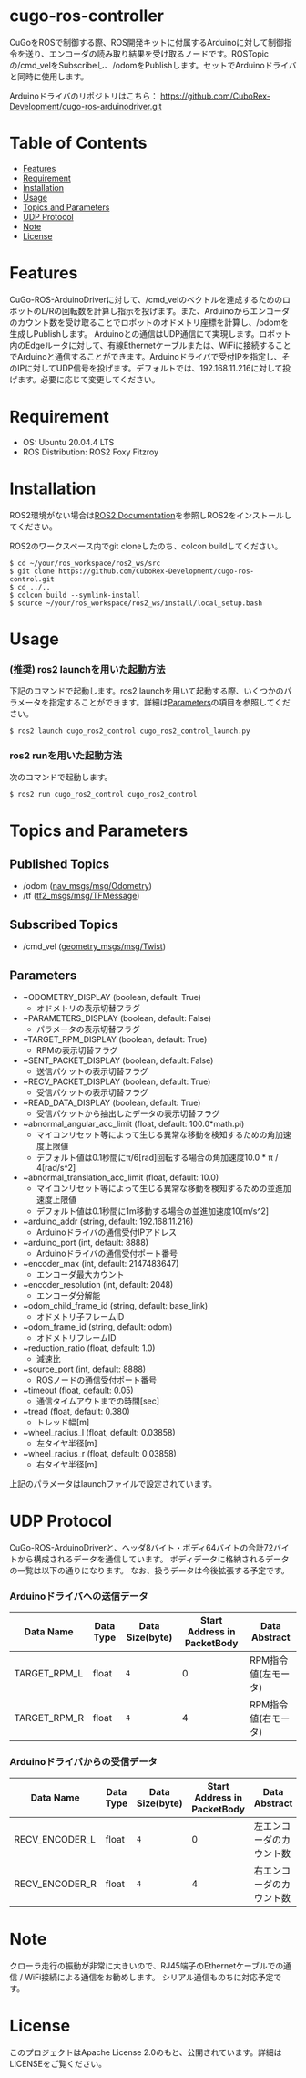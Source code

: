 # cugo-ros-controller

CuGoをROSで制御する際、ROS開発キットに付属するArduinoに対して制御指令を送り、エンコーダの読み取り結果を受け取るノードです。ROSTopicの/cmd_velをSubscribeし、/odomをPublishします。セットでArduinoドライバと同時に使用します。

Arduinoドライバのリポジトリはこちら： https://github.com/CuboRex-Development/cugo-ros-arduinodriver.git

# Table of Contents
- [Features](#features)
- [Requirement](#requirement)
- [Installation](#installation)
- [Usage](#usage)
- [Topics and Parameters](#topics-and-parameters)
- [UDP Protocol](#udp-protocol)
- [Note](#note)
- [License](#license)

# Features
CuGo-ROS-ArduinoDriverに対して、/cmd_velのベクトルを達成するためのロボットのL/Rの回転数を計算し指示を投げます。また、Arduinoからエンコーダのカウント数を受け取ることでロボットのオドメトリ座標を計算し、/odomを生成しPublishします。
Arduinoとの通信はUDP通信にて実現します。ロボット内のEdgeルータに対して、有線Ethernetケーブルまたは、WiFiに接続することでArduinoと通信することができます。Arduinoドライバで受付IPを指定し、そのIPに対してUDP信号を投げます。デフォルトでは、192.168.11.216に対して投げます。必要に応じて変更してください。

# Requirement
- OS: Ubuntu 20.04.4 LTS
- ROS Distribution: ROS2 Foxy Fitzroy

# Installation
ROS2環境がない場合は[ROS2 Documentation](https://docs.ros.org/en/foxy/Installation/Ubuntu-Install-Debians.html)を参照しROS2をインストールしてください。

ROS2のワークスペース内でgit cloneしたのち、colcon buildしてください。
~~~
$ cd ~/your/ros_workspace/ros2_ws/src
$ git clone https://github.com/CuboRex-Development/cugo-ros-control.git
$ cd ../..
$ colcon build --symlink-install
$ source ~/your/ros_workspace/ros2_ws/install/local_setup.bash
~~~

# Usage

###  (推奨) ros2 launchを用いた起動方法
下記のコマンドで起動します。ros2 launchを用いて起動する際、いくつかのパラメータを指定することができます。詳細は[Parameters](#parameters)の項目を参照してください。
~~~
$ ros2 launch cugo_ros2_control cugo_ros2_control_launch.py
~~~

### ros2 runを用いた起動方法

次のコマンドで起動します。
~~~
$ ros2 run cugo_ros2_control cugo_ros2_control
~~~

# Topics and Parameters
## Published Topics
- /odom ([nav_msgs/msg/Odometry](https://docs.ros2.org/foxy/api/nav_msgs/msg/Odometry.html))
- /tf ([tf2_msgs/msg/TFMessage](https://docs.ros2.org/foxy/api/tf2_msgs/msg/TFMessage.html))

## Subscribed Topics
- /cmd_vel ([geometry_msgs/msg/Twist](https://docs.ros2.org/foxy/api/geometry_msgs/msg/Twist.html))

## Parameters
- ~ODOMETRY_DISPLAY (boolean, default: True)
  - オドメトリの表示切替フラグ
- ~PARAMETERS_DISPLAY (boolean, default: False)
  - パラメータの表示切替フラグ
- ~TARGET_RPM_DISPLAY (boolean, default: True)
  - RPMの表示切替フラグ
- ~SENT_PACKET_DISPLAY (boolean, default: False)
  - 送信パケットの表示切替フラグ
- ~RECV_PACKET_DISPLAY (boolean, default: True)
  - 受信パケットの表示切替フラグ
- ~READ_DATA_DISPLAY (boolean, default: True)
  - 受信パケットから抽出したデータの表示切替フラグ
- ~abnormal_angular_acc_limit (float, default: 100.0*math.pi)
  - マイコンリセット等によって生じる異常な移動を検知するための角加速度上限値
  - デフォルト値は0.1秒間にπ/6[rad]回転する場合の角加速度10.0 * π / 4[rad/s^2]
- ~abnormal_translation_acc_limit (float, default: 10.0)
  - マイコンリセット等によって生じる異常な移動を検知するための並進加速度上限値
  - デフォルト値は0.1秒間に1m移動する場合の並進加速度10[m/s^2]
- ~arduino_addr (string, default: 192.168.11.216)
  - Arduinoドライバの通信受付IPアドレス
- ~arduino_port (int, default: 8888)
  - Arduinoドライバの通信受付ポート番号
- ~encoder_max (int, default: 2147483647)
  - エンコーダ最大カウント
- ~encoder_resolution (int, default: 2048)
  - エンコーダ分解能
- ~odom_child_frame_id (string, default: base_link)
  - オドメトリ子フレームID
- ~odom_frame_id (string, default: odom)
  - オドメトリフレームID
- ~reduction_ratio (float, default: 1.0)
  - 減速比
- ~source_port (int, default: 8888)
  - ROSノードの通信受付ポート番号
- ~timeout (float, default: 0.05)
  - 通信タイムアウトまでの時間[sec]
- ~tread (float, default: 0.380)
  - トレッド幅[m]
- ~wheel_radius_l (float, default: 0.03858)
  - 左タイヤ半径[m]
- ~wheel_radius_r (float, default: 0.03858)
  - 右タイヤ半径[m]

上記のパラメータはlaunchファイルで設定されています。

# UDP Protocol
CuGo-ROS-ArduinoDriverと、ヘッダ8バイト・ボディ64バイトの合計72バイトから構成されるデータを通信しています。
ボディデータに格納されるデータの一覧は以下の通りになります。
なお、扱うデータは今後拡張する予定です。

### Arduinoドライバへの送信データ

Data Name      | Data Type  | Data Size(byte) | Start Address in PacketBody | Data Abstract
---------------|------------|-----------------|-----------------------------|--------------------
TARGET_RPM_L   | float      | `4`             | 0                           | RPM指令値(左モータ)
TARGET_RPM_R   | float      | `4`             | 4                           | RPM指令値(右モータ)


### Arduinoドライバからの受信データ

Data Name      | Data Type  | Data Size(byte) | Start Address in PacketBody | Data Abstract
---------------|------------|-----------------|-----------------------------|-----------------
RECV_ENCODER_L | float      | `4`             | 0                           | 左エンコーダのカウント数
RECV_ENCODER_R | float      | `4`             | 4                           | 右エンコーダのカウント数


# Note

クローラ走行の振動が非常に大きいので、RJ45端子のEthernetケーブルでの通信 / WiFi接続による通信をお勧めします。
シリアル通信ものちに対応予定です。


# License
このプロジェクトはApache License 2.0のもと、公開されています。詳細はLICENSEをご覧ください。
